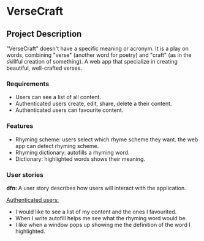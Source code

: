 # VerseCraft


## Project Description
<p> "VerseCraft" doesn't have a specific meaning or acronym. It is a play on words, combining "verse" (another word for poetry) and "craft" (as in the skillful creation of something). A web app that specialize in creating beautiful, well-crafted verses.
</p>

### Requirements 
- Users can see a list of all content. 
- Authenticated users create, edit, share, delete a their content.
- Authenticated users can favourite content.

### Features 
- Rhyming scheme: users select which rhyme scheme they want. the web app can detect rhyming scheme. 
- Rhyming dictionary: autofills a rhyming word. 
- Dictionary: highlighted words shows their meaning. 

### User stories
<p>
<b> dfn: </b> A user story describes how users will interact with the application.

<u> Authenticated users: </u>
- I would like to see a list of my content and the ones I favourited. 
- When I write autofill helps me see what the rhyming word would be. 
- I like when a window pops up showing me the definition of the word I highlighted.
</p>


